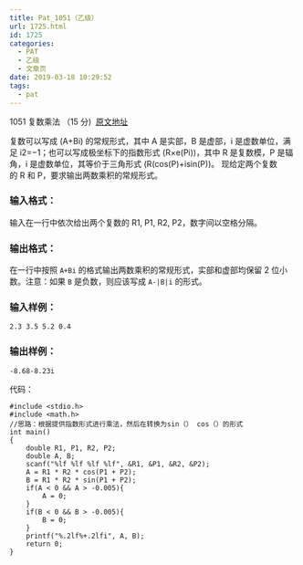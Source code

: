 ```yaml
---
title: Pat_1051（乙级）
url: 1725.html
id: 1725
categories:
  - PAT
  - 乙级
  - 文章页
date: 2019-03-18 10:29:52
tags:
  - pat
---
```


1051 复数乘法 （15 分)  [原文地址](https://pintia.cn/problem-sets/994805260223102976/problems/994805274496319488)

复数可以写成 (A+Bi) 的常规形式，其中 A 是实部，B 是虚部，i 是虚数单位，满足 i​2​​=−1；也可以写成极坐标下的指数形式 (R×e​(Pi)​​)，其中 R 是复数模，P 是辐角，i 是虚数单位，其等价于三角形式 (R(cos(P)+isin(P))。 现给定两个复数的 R 和 P，要求输出两数乘积的常规形式。

### 输入格式：

输入在一行中依次给出两个复数的 R​1​​, P​1​​, R​2​​, P​2​​，数字间以空格分隔。

### 输出格式：

在一行中按照 `A+Bi` 的格式输出两数乘积的常规形式，实部和虚部均保留 2 位小数。注意：如果 `B` 是负数，则应该写成 `A-|B|i` 的形式。

### 输入样例：

    2.3 3.5 5.2 0.4
    

### 输出样例：

    -8.68-8.23i

代码：
```
#include <stdio.h>
#include <math.h>
//思路：根据提供指数形式进行乘法，然后在转换为sin（） cos（）的形式
int main()
{
    double R1, P1, R2, P2;
    double A, B;
    scanf("%lf %lf %lf %lf", &R1, &P1, &R2, &P2);
    A = R1 * R2 * cos(P1 + P2);
    B = R1 * R2 * sin(P1 + P2);
    if(A < 0 && A > -0.005){
        A = 0;
    }
    if(B < 0 && B > -0.005){
        B = 0;
    }
    printf("%.2lf%+.2lfi", A, B);
    return 0;
}
```
